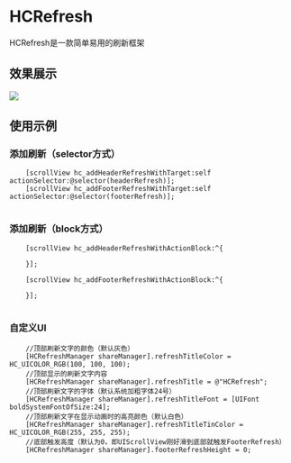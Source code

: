 # HCRefresh
HCRefresh是一款简单易用的刷新框架

## 效果展示


![](http://obs82vgf8.bkt.clouddn.com/refresh3.gif)



## 使用示例
### 添加刷新（selector方式）

```objc
    [scrollView hc_addHeaderRefreshWithTarget:self actionSelector:@selector(headerRefresh)];
    [scrollView hc_addFooterRefreshWithTarget:self actionSelector:@selector(footerRefresh)];
    
```

### 添加刷新（block方式）
```objc
    [scrollView hc_addHeaderRefreshWithActionBlock:^{
        
    }];
    
    [scrollView hc_addFooterRefreshWithActionBlock:^{
        
    }];
    
```

### 自定义UI
```objc
    //顶部刷新文字的颜色（默认灰色）
    [HCRefreshManager shareManager].refreshTitleColor = HC_UICOLOR_RGB(100, 100, 100);
    //顶部显示的刷新文字内容
    [HCRefreshManager shareManager].refreshTitle = @"HCRefresh";
    //顶部刷新文字的字体（默认系统加粗字体24号）
    [HCRefreshManager shareManager].refreshTitleFont = [UIFont boldSystemFontOfSize:24];
    //顶部刷新文字在显示动画时的高亮颜色（默认白色）
    [HCRefreshManager shareManager].refreshTitleTinColor = HC_UICOLOR_RGB(255, 255, 255);
    //底部触发高度（默认为0，即UIScrollView刚好滑到底部就触发FooterRefresh）
    [HCRefreshManager shareManager].footerRefreshHeight = 0;
    
```




